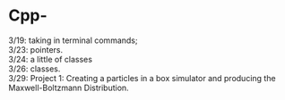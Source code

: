 # Cpp-

3/19: taking in terminal commands;  
3/23: pointers.   
3/24: a little of classes  
3/26: classes.   
3/29: Project 1: Creating a particles in a box simulator and producing the Maxwell-Boltzmann Distribution. 
